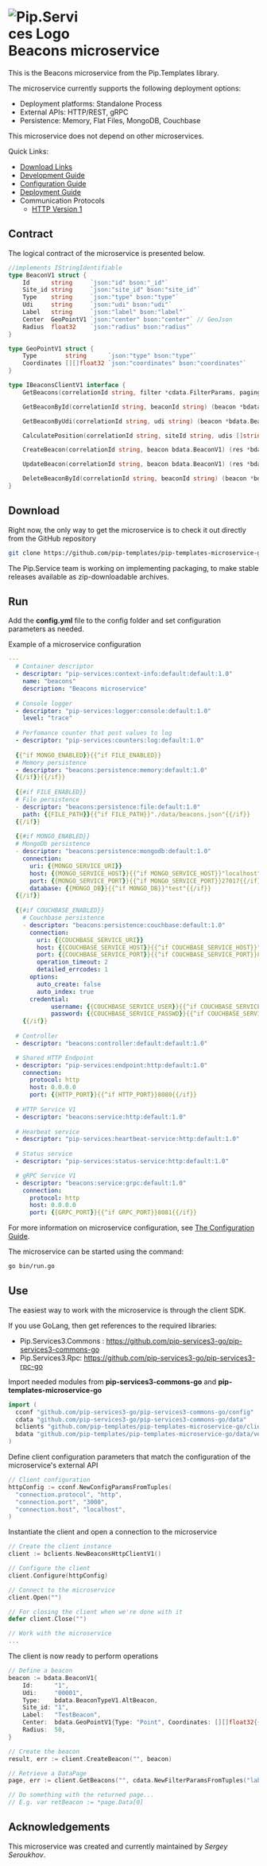 # <img src="https://github.com/pip-services/pip-services/raw/master/design/Logo.png" alt="Pip.Services Logo" style="max-width:30%"> <br/> Beacons microservice

This is the Beacons microservice from the Pip.Templates library. 

The microservice currently supports the following deployment options:
* Deployment platforms: Standalone Process
* External APIs: HTTP/REST, gRPC
* Persistence: Memory, Flat Files, MongoDB, Couchbase

This microservice does not depend on other microservices.

<a name="links"></a> Quick Links:

* [Download Links](doc/Downloads.md)
* [Development Guide](doc/Development.md)
* [Configuration Guide](doc/Configuration.md)
* [Deployment Guide](doc/Deployment.md)
* Communication Protocols
  - [HTTP Version 1](doc/HttpProtocolV1.md)
  <!-- Todo: gRPC  -->

## Contract

The logical contract of the microservice is presented below. 

```go
//implements IStringIdentifiable
type BeaconV1 struct {
	Id      string     `json:"id" bson:"_id"`
	Site_id string     `json:"site_id" bson:"site_id"`
	Type    string     `json:"type" bson:"type"`
	Udi     string     `json:"udi" bson:"udi"`
	Label   string     `json:"label" bson:"label"`
	Center  GeoPointV1 `json:"center" bson:"center"` // GeoJson
	Radius  float32    `json:"radius" bson:"radius"`
}

type GeoPointV1 struct {
	Type        string      `json:"type" bson:"type"`
	Coordinates [][]float32 `json:"coordinates" bson:"coordinates"`
}

type IBeaconsClientV1 interface {
	GetBeacons(correlationId string, filter *cdata.FilterParams, paging *cdata.PagingParams) (page *bdata.BeaconV1DataPage, err error)

	GetBeaconById(correlationId string, beaconId string) (beacon *bdata.BeaconV1, err error)

	GetBeaconByUdi(correlationId string, udi string) (beacon *bdata.BeaconV1, err error)

	CalculatePosition(correlationId string, siteId string, udis []string) (position *bdata.GeoPointV1, err error)

	CreateBeacon(correlationId string, beacon bdata.BeaconV1) (res *bdata.BeaconV1, err error)

	UpdateBeacon(correlationId string, beacon bdata.BeaconV1) (res *bdata.BeaconV1, err error)

	DeleteBeaconById(correlationId string, beaconId string) (beacon *bdata.BeaconV1, err error)
}
```

## Download

Right now, the only way to get the microservice is to check it out directly from the GitHub repository
```bash
git clone https://github.com/pip-templates/pip-templates-microservice-go.git
```

The Pip.Service team is working on implementing packaging, to make stable releases available as zip-downloadable archives.

## Run

Add the **config.yml** file to the config folder and set configuration parameters as needed.

Example of a microservice configuration
<!-- Todo: needed? -->
```yaml
---
  # Container descriptor
  - descriptor: "pip-services:context-info:default:default:1.0"
    name: "beacons"
    description: "Beacons microservice"
  
  # Console logger
  - descriptor: "pip-services:logger:console:default:1.0"
    level: "trace"
  
  # Perfomance counter that post values to log
  - descriptor: "pip-services:counters:log:default:1.0"
  
  {{^if MONGO_ENABLED}}{{^if FILE_ENABLED}}
  # Memory persistence
  - descriptor: "beacons:persistence:memory:default:1.0"
  {{/if}}{{/if}}
  
  {{#if FILE_ENABLED}}
  # File persistence
  - descriptor: "beacons:persistence:file:default:1.0"
    path: {{FILE_PATH}}{{^if FILE_PATH}}"./data/beacons.json"{{/if}}
  {{/if}}
  
  {{#if MONGO_ENABLED}}
  # MongoDb persistence
  - descriptor: "beacons:persistence:mongodb:default:1.0"
    connection:
      uri: {{MONGO_SERVICE_URI}}
      host: {{MONGO_SERVICE_HOST}}{{^if MONGO_SERVICE_HOST}}"localhost"{{/if}}
      port: {{MONGO_SERVICE_PORT}}{{^if MONGO_SERVICE_PORT}}27017{{/if}}
      database: {{MONGO_DB}}{{^if MONGO_DB}}"test"{{/if}}
  {{/if}}
  
  {{#if COUCHBASE_ENABLED}}
    # Couchbase persistence
    - descriptor: "beacons:persistence:couchbase:default:1.0"
      connection:
        uri: {{COUCHBASE_SERVICE_URI}}
        host: {{COUCHBASE_SERVICE_HOST}}{{^if COUCHBASE_SERVICE_HOST}}"localhost"{{/if}}
        port: {{COUCHBASE_SERVICE_PORT}}{{^if COUCHBASE_SERVICE_PORT}}8091{{/if}}
        operation_timeout: 2
        detailed_errcodes: 1
      options:
        auto_create: false
        auto_index: true
      credential:
            username: {{COUCHBASE_SERVICE_USER}}{{^if COUCHBASE_SERVICE_USER}}"Administrator"{{/if}}
            password: {{COUCHBASE_SERVICE_PASSWD}}{{^if COUCHBASE_SERVICE_PASSWD}}"password"{{/if}}
    {{/if}}
    
  # Controller
  - descriptor: "beacons:controller:default:default:1.0"

  # Shared HTTP Endpoint
  - descriptor: "pip-services:endpoint:http:default:1.0"
    connection:
      protocol: http
      host: 0.0.0.0
      port: {{HTTP_PORT}}{{^if HTTP_PORT}}8080{{/if}}
  
  # HTTP Service V1
  - descriptor: "beacons:service:http:default:1.0"
  
  # Hearbeat service
  - descriptor: "pip-services:heartbeat-service:http:default:1.0"
  
  # Status service
  - descriptor: "pip-services:status-service:http:default:1.0"  

  # gRPC Service V1
  - descriptor: "beacons:service:grpc:default:1.0"
    connection:
      protocol: http
      host: 0.0.0.0
      port: {{GRPC_PORT}}{{^if GRPC_PORT}}8081{{/if}}
```

For more information on microservice configuration, see [The Configuration Guide](Configuration.md).

The microservice can be started using the command:
```bash
go bin/run.go
```

## Use

The easiest way to work with the microservice is through the client SDK. 

If you use GoLang, then get references to the required libraries:
- Pip.Services3.Commons : https://github.com/pip-services3-go/pip-services3-commons-go
- Pip.Services3.Rpc: 
https://github.com/pip-services3-go/pip-services3-rpc-go

Import needed modules from **pip-services3-commons-go** and **pip-templates-microservice-go**
```go
import (
  cconf "github.com/pip-services3-go/pip-services3-commons-go/config"
  cdata "github.com/pip-services3-go/pip-services3-commons-go/data"
  bclients "github.com/pip-templates/pip-templates-microservice-go/clients/version1"
  bdata "github.com/pip-templates/pip-templates-microservice-go/data/version1"
)
```

Define client configuration parameters that match the configuration of the microservice's external API
```go
// Client configuration
httpConfig := cconf.NewConfigParamsFromTuples(
  "connection.protocol", "http",
  "connection.port", "3000",
  "connection.host", "localhost",
)
```

<!-- Todo: setReferences (loggers, counters, ConnectionResolver) -->
Instantiate the client and open a connection to the microservice
```go
// Create the client instance
client := bclients.NewBeaconsHttpClientV1()

// Configure the client
client.Configure(httpConfig)

// Connect to the microservice
client.Open("")

// For closing the client when we're done with it
defer client.Close("")

// Work with the microservice
...
```

The client is now ready to perform operations
```go
// Define a beacon
beacon := bdata.BeaconV1{
    Id:      "1",
    Udi:     "00001",
    Type:    bdata.BeaconTypeV1.AltBeacon,
    Site_id: "1",
    Label:   "TestBeacon",
    Center:  bdata.GeoPointV1{Type: "Point", Coordinates: [][]float32{{0.0, 0.0}}},
    Radius:  50,
}

// Create the beacon
result, err := client.CreateBeacon("", beacon)

// Retrieve a DataPage
page, err := client.GetBeacons("", cdata.NewFilterParamsFromTuples("label", "TestBeacon"), cdata.NewPagingParams(0, 10))

// Do something with the returned page...
// E.g. var retBeacon := *page.Data[0]
```

## Acknowledgements

This microservice was created and currently maintained by *Sergey Seroukhov*.
